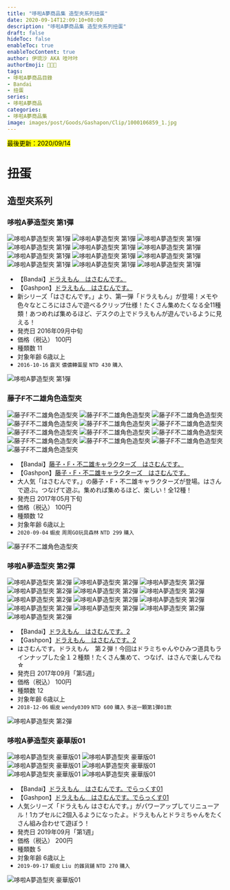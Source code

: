 ```yaml
---
title: "哆啦A夢商品集 造型夾系列扭蛋"
date: 2020-09-14T12:09:10+08:00
description: "哆啦A夢商品集 造型夾系列扭蛋"
draft: false
hideToc: false
enableToc: true
enableTocContent: true
author: 伊琉沙 AKA 哇咔咔
authorEmoji: 👩🏿‍🚀
tags: 
- 哆啦A夢商品目錄
- Bandai
- 扭蛋
series:
- 哆啦A夢商品
categories:
- 哆啦A夢商品集
image: images/post/Goods/Gashapon/Clip/1000106859_1.jpg
---
```

<mark>最後更新：2020/09/14</mark>

# 扭蛋
## 造型夾系列
### 哆啦A夢造型夾 第1彈
![哆啦A夢造型夾 第1彈](/images/post/Goods/Gashapon/Clip/1000106859_1.jpg)
![哆啦A夢造型夾 第1彈](/images/post/Goods/Gashapon/Clip/1000106859_2.jpg)
![哆啦A夢造型夾 第1彈](/images/post/Goods/Gashapon/Clip/1000106859_3.jpg)
![哆啦A夢造型夾 第1彈](/images/post/Goods/Gashapon/Clip/1000106859_4.jpg)
![哆啦A夢造型夾 第1彈](/images/post/Goods/Gashapon/Clip/1000106859_5.jpg)
![哆啦A夢造型夾 第1彈](/images/post/Goods/Gashapon/Clip/1000106859_6.jpg)
![哆啦A夢造型夾 第1彈](/images/post/Goods/Gashapon/Clip/1000106859_7.jpg)
![哆啦A夢造型夾 第1彈](/images/post/Goods/Gashapon/Clip/1000106859_8.jpg)
![哆啦A夢造型夾 第1彈](/images/post/Goods/Gashapon/Clip/1000106859_9.jpg)
![哆啦A夢造型夾 第1彈](/images/post/Goods/Gashapon/Clip/1000106859_10.jpg)
![哆啦A夢造型夾 第1彈](/images/post/Goods/Gashapon/Clip/1000106859_11.jpg)
![哆啦A夢造型夾 第1彈](/images/post/Goods/Gashapon/Clip/1000106859_12.jpg)
+ 【Bandai】[ドラえもん　はさむんです。](https://www.bandai.co.jp/catalog/item.php?jan_cd=4549660095941000)
+ 【Gashpon】[ドラえもん　はさむんです。](https://gashapon.jp/products/detail.html?jan_code=4549660095941000)
+ 新シリーズ「はさむんです。」より、第一弾「ドラえもん」が登場！メモや色々なところにはさんで遊べるクリップ仕様！たくさん集めたくなる全11種類！あつめれば集めるほど、デスクの上でドラえもんが遊んでいるように見える！
+ 発売日 2016年09月中旬
+ 価格（税込） 100円
+ 種類数 11
+ 対象年齢 6歳以上
+ `2016-10-16` `露天` `儂儂轉蛋屋` `NTD 430` `購入`

![哆啦A夢造型夾 第1彈](/images/post/Goods/Gashapon/Clip/1000106859_0.jpg)

### 藤子F不二雄角色造型夾
![藤子F不二雄角色造型夾](/images/post/Goods/Gashapon/Clip/1000114476_1.jpg)
![藤子F不二雄角色造型夾](/images/post/Goods/Gashapon/Clip/1000114476_2.jpg)
![藤子F不二雄角色造型夾](/images/post/Goods/Gashapon/Clip/1000114476_3.jpg)
![藤子F不二雄角色造型夾](/images/post/Goods/Gashapon/Clip/1000114476_4.jpg)
![藤子F不二雄角色造型夾](/images/post/Goods/Gashapon/Clip/1000114476_5.jpg)
![藤子F不二雄角色造型夾](/images/post/Goods/Gashapon/Clip/1000114476_6.jpg)
![藤子F不二雄角色造型夾](/images/post/Goods/Gashapon/Clip/1000114476_7.jpg)
![藤子F不二雄角色造型夾](/images/post/Goods/Gashapon/Clip/1000114476_8.jpg)
![藤子F不二雄角色造型夾](/images/post/Goods/Gashapon/Clip/1000114476_9.jpg)
![藤子F不二雄角色造型夾](/images/post/Goods/Gashapon/Clip/1000114476_10.jpg)
![藤子F不二雄角色造型夾](/images/post/Goods/Gashapon/Clip/1000114476_11.jpg)
![藤子F不二雄角色造型夾](/images/post/Goods/Gashapon/Clip/1000114476_12.jpg)
![藤子F不二雄角色造型夾](/images/post/Goods/Gashapon/Clip/1000114476_13.jpg)
+ 【Bandai】[藤子・F・不二雄キャラクターズ　はさむんです。](https://www.bandai.co.jp/catalog/item.php?jan_cd=4549660113676000)
+ 【Gashpon】[藤子・F・不二雄キャラクターズ　はさむんです。]()
+ 大人気「はさむんです。」の藤子・F・不二雄キャラクターズが登場。はさんで遊ぶ。つなげて遊ぶ。集めれば集めるほど、楽しい！全12種！
+ 発売日 2017年05月下旬
+ 価格（税込） 100円
+ 種類数 12
+ 対象年齢 6歳以上
+ `2020-09-04` `蝦皮` `周周GO玩具森林` `NTD 299` `購入`

![藤子F不二雄角色造型夾](/images/post/Goods/Gashapon/Clip/1000114476_0.jpg)

### 哆啦A夢造型夾 第2彈
![哆啦A夢造型夾 第2彈](/images/post/Goods/Gashapon/Clip/1000117598_1.jpg)
![哆啦A夢造型夾 第2彈](/images/post/Goods/Gashapon/Clip/1000117598_2.jpg)
![哆啦A夢造型夾 第2彈](/images/post/Goods/Gashapon/Clip/1000117598_3.jpg)
![哆啦A夢造型夾 第2彈](/images/post/Goods/Gashapon/Clip/1000117598_4.jpg)
![哆啦A夢造型夾 第2彈](/images/post/Goods/Gashapon/Clip/1000117598_5.jpg)
![哆啦A夢造型夾 第2彈](/images/post/Goods/Gashapon/Clip/1000117598_6.jpg)
![哆啦A夢造型夾 第2彈](/images/post/Goods/Gashapon/Clip/1000117598_7.jpg)
![哆啦A夢造型夾 第2彈](/images/post/Goods/Gashapon/Clip/1000117598_8.jpg)
![哆啦A夢造型夾 第2彈](/images/post/Goods/Gashapon/Clip/1000117598_9.jpg)
![哆啦A夢造型夾 第2彈](/images/post/Goods/Gashapon/Clip/1000117598_10.jpg)
![哆啦A夢造型夾 第2彈](/images/post/Goods/Gashapon/Clip/1000117598_11.jpg)
![哆啦A夢造型夾 第2彈](/images/post/Goods/Gashapon/Clip/1000117598_12.jpg)
![哆啦A夢造型夾 第2彈](/images/post/Goods/Gashapon/Clip/1000117598_13.jpg)
+ 【Bandai】[ドラえもん　はさむんです。2](https://www.bandai.co.jp/catalog/item.php?jan_cd=4549660179856000)
+ 【Gashpon】[ドラえもん　はさむんです。2](https://gashapon.jp/products/detail.html?jan_code=4549660179856000)
+ はさむんです。ドラえもん　第２弾！今回はドラミちゃんやひみつ道具もラインナップした全１２種類！たくさん集めて、つなげ、はさんで楽しんでね☆
+ 発売日 2017年09月「第5週」
+ 価格（税込） 100円
+ 種類数 12
+ 対象年齢 6歳以上
+ `2018-12-06` `蝦皮` `wendy0309` `NTD 600` `購入` `多送一顆第1彈01款`

![哆啦A夢造型夾 第2彈](/images/post/Goods/Gashapon/Clip/1000117598_0.jpg)

### 哆啦A夢造型夾 豪華版01
![哆啦A夢造型夾 豪華版01](/images/post/Goods/Gashapon/Clip/1000138786_1.jpg)
![哆啦A夢造型夾 豪華版01](/images/post/Goods/Gashapon/Clip/1000138786_2.jpg)
![哆啦A夢造型夾 豪華版01](/images/post/Goods/Gashapon/Clip/1000138786_3.jpg)
![哆啦A夢造型夾 豪華版01](/images/post/Goods/Gashapon/Clip/1000138786_4.jpg)
![哆啦A夢造型夾 豪華版01](/images/post/Goods/Gashapon/Clip/1000138786_5.jpg)
![哆啦A夢造型夾 豪華版01](/images/post/Goods/Gashapon/Clip/1000138786_6.jpg)
+ 【Bandai】[ドラえもん　はさむんです。でらっくす01](https://www.bandai.co.jp/catalog/item.php?jan_cd=4549660397199000)
+ 【Gashpon】[ドラえもん　はさむんです。でらっくす01](https://gashapon.jp/products/detail.html?jan_code=4549660397199000)
+ 人気シリーズ「ドラえもん はさむんです。」がパワーアップしてリニューアル！1カプセルに2個入るようになったよ。ドラえもんとドラミちゃんをたくさん組み合わせて遊ぼう！
+ 発売日 2019年09月「第1週」
+ 価格（税込） 200円
+ 種類数 5
+ 対象年齢 6歳以上
+ `2019-09-17` `蝦皮` `Liu 的雜貨舖` `NTD 270` `購入`

![哆啦A夢造型夾 豪華版01](/images/post/Goods/Gashapon/Clip/1000138786_0.jpg)
